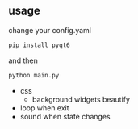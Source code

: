 ## usage

change your config.yaml

```py
pip install pyqt6
```

and then

```py
python main.py
```

- css
  - background widgets beautify
- loop  when exit
- sound when state changes